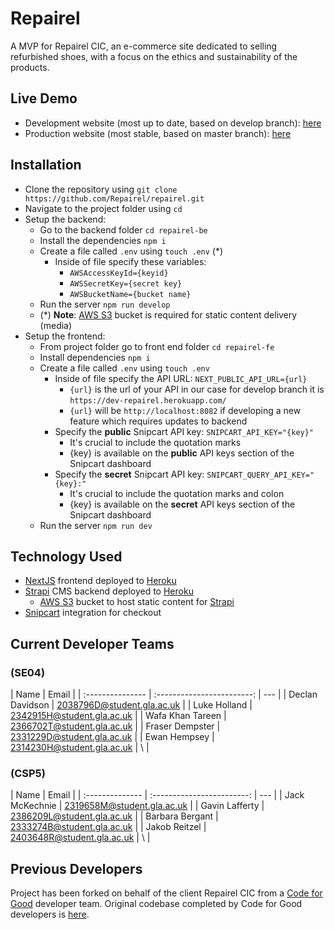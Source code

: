 # Repairel

A MVP for Repairel CIC, an e-commerce site dedicated to selling refurbished shoes, with a focus on the ethics and sustainability of the products.

## Live Demo

- Development website (most up to date, based on develop branch): [here](https://dev-repairel-fe.herokuapp.com/)
- Production website (most stable, based on master branch): [here](https://repairel-fe.herokuapp.com/)

## Installation

- Clone the repository using `git clone https://github.com/Repairel/repairel.git`
- Navigate to the project folder using `cd`
- Setup the backend:
  - Go to the backend folder `cd repairel-be`
  - Install the dependencies `npm i`
  - Create a file called `.env` using `touch .env` (\*)
    - Inside of file specify these variables:
      - `AWSAccessKeyId={keyid}`
      - `AWSSecretKey={secret key}`
      - `AWSBucketName={bucket name}`
  - Run the server `npm run develop`
  - (\*) **Note**: [AWS S3](https://aws.amazon.com/s3/) bucket is required for static content delivery (media)
- Setup the frontend:
  - From project folder go to front end folder `cd repairel-fe`
  - Install dependencies `npm i`
  - Create a file called `.env` using `touch .env`
    - Inside of file specify the API URL: `NEXT_PUBLIC_API_URL={url}`
      - `{url}` is the url of your API in our case for develop branch it is `https://dev-repairel.herokuapp.com/`
      - `{url}` will be `http://localhost:8082` if developing a new feature which requires updates to backend
    - Specify the **public** Snipcart API key: `SNIPCART_API_KEY="{key}"`
      - It's crucial to include the quotation marks
      - {key} is available on the **public** API keys section of the Snipcart dashboard
    - Specify the **secret** Snipcart API key: `SNIPCART_QUERY_API_KEY="{key}:"`
      - It's crucial to include the quotation marks and colon
      - {key} is available on the **secret** API keys section of the Snipcart dashboard
  - Run the server `npm run dev`

## Technology Used

- [NextJS](https://nextjs.org/) frontend deployed to [Heroku](https://heroku.com/)
- [Strapi](https://strapi.io/) CMS backend deployed to [Heroku](https://heroku.com/)
  - [AWS S3](https://aws.amazon.com/s3/) bucket to host static content for [Strapi](https://strapi.io/)
- [Snipcart](https://snipcart.com/) integration for checkout

## Current Developer Teams

### (**SE04**)

| Name             |           Email            |
| :--------------- | :------------------------: | --- |
| Declan Davidson  | 2038796D@student.gla.ac.uk |
| Luke Holland     | 2342915H@student.gla.ac.uk |
| Wafa Khan Tareen | 2366702T@student.gla.ac.uk |
| Fraser Dempster  | 2331229D@student.gla.ac.uk |
| Ewan Hempsey     | 2314230H@student.gla.ac.uk | \   |

### (**CSP5**)

| Name            |           Email            |
| :-------------- | :------------------------: | --- |
| Jack McKechnie  | 2319658M@student.gla.ac.uk |
| Gavin Lafferty  | 2386209L@student.gla.ac.uk |
| Barbara Bergant | 2333274B@student.gla.ac.uk |
| Jakob Reitzel   | 2403648R@student.gla.ac.uk | \   |

## Previous Developers

Project has been forked on behalf of the client Repairel CIC from a [Code for Good](https://www.foundersandcoders.com/tech-for-better/) developer team. Original codebase completed by Code for Good developers is [here](https://github.com/Repairel).
